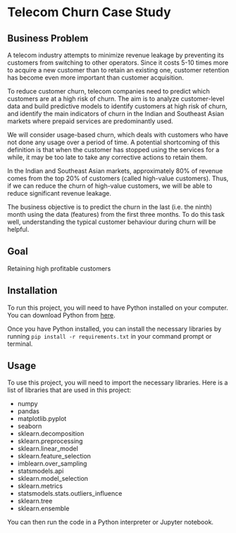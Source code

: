 
# Telecom Churn Case Study

## Business Problem
A telecom industry attempts to minimize revenue leakage by preventing its customers from switching to other operators. Since it costs 5-10 times more to acquire a new customer than to retain an existing one, customer retention has become even more important than customer acquisition.

To reduce customer churn, telecom companies need to predict which customers are at a high risk of churn. The aim is to analyze customer-level data and build predictive models to identify customers at high risk of churn, and identify the main indicators of churn in the Indian and Southeast Asian markets where prepaid services are predominantly used.

We will consider usage-based churn, which deals with customers who have not done any usage over a period of time. A potential shortcoming of this definition is that when the customer has stopped using the services for a while, it may be too late to take any corrective actions to retain them.

In the Indian and Southeast Asian markets, approximately 80% of revenue comes from the top 20% of customers (called high-value customers). Thus, if we can reduce the churn of high-value customers, we will be able to reduce significant revenue leakage.

The business objective is to predict the churn in the last (i.e. the ninth) month using the data (features) from the first three months. To do this task well, understanding the typical customer behaviour during churn will be helpful.

## Goal
Retaining high profitable customers

## Installation
To run this project, you will need to have Python installed on your computer. You can download Python from [here](https://www.python.org/downloads/).

Once you have Python installed, you can install the necessary libraries by running `pip install -r requirements.txt` in your command prompt or terminal.

## Usage
To use this project, you will need to import the necessary libraries. Here is a list of libraries that are used in this project:
- numpy
- pandas
- matplotlib.pyplot
- seaborn
- sklearn.decomposition
- sklearn.preprocessing
- sklearn.linear_model
- sklearn.feature_selection
- imblearn.over_sampling
- statsmodels.api
- sklearn.model_selection
- sklearn.metrics
- statsmodels.stats.outliers_influence
- sklearn.tree
- sklearn.ensemble

You can then run the code in a Python interpreter or Jupyter notebook.
